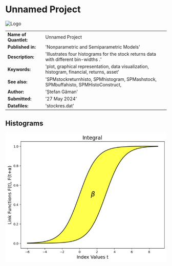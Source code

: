 # Unnamed Project

![Logo](quantlet-e072461f.png)  <!-- Replace link_to_logo_image with the actual URL of the logo -->

<table>
  <tr><td><strong>Name of Quantlet:</strong></td><td>Unnamed Project</td></tr>
  <tr><td><strong>Published in:</strong></td><td>'Nonparametric and Semiparametric Models'</td></tr>
  <tr><td><strong>Description:</strong></td><td>'Illustrates four histograms for the stock returns data with different bin-widths .'</td></tr>
  <tr><td><strong>Keywords:</strong></td><td>'plot, graphical representation, data visualization, histogram, financial, returns, asset'</td></tr>
  <tr><td><strong>See also:</strong></td><td>'SPMstockreturnhisto, SPMhistogram, SPMashstock, SPMbuffahisto, SPMHistoConstruct,</td></tr>
  <tr><td><strong>Author:</strong></td><td>'Ștefan Găman'</td></tr>
  <tr><td><strong>Submitted:</strong></td><td>'27 May 2024'</td></tr>
  <tr><td><strong>Datafiles:</strong></td><td>'stockres.dat'</td></tr>
</table>

## Histograms
![Histogram](https://raw.githubusercontent.com/StefanGam/test-repo/main/Example2/QID-2707-SPMintegralestimator.png?token=BE4CI74H4SZLCGMBTFFHWH3HFTSIE)

